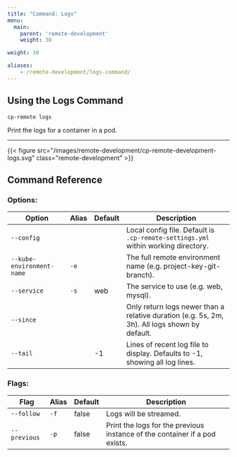 ```yaml
---
title: "Command: Logs"
menu:
  main:
    parent: 'remote-development'
    weight: 30

weight: 30

aliases:
    - /remote-development/logs-command/
---
```

## Using the Logs Command

```
cp-remote logs
```

Print the logs for a container in a pod.

***

{{< figure src="/images/remote-development/cp-remote-development-logs.svg" class="remote-development" >}}

## Command Reference

### Options:

Option | Alias | Default | Description
-------|-------|---------|------------
`--config`                |      |       | Local config file. Default is `.cp-remote-settings.yml` within working directory.
`--kube-environment-name` | `-e` |       | The full remote environment name (e.g. project-key-git-branch).
`--service`               | `-s` | web   | The service to use (e.g. web, mysql).
`--since`                 |      |       | Only return logs newer than a relative duration (e.g. 5s, 2m, 3h). All logs shown by default.
`--tail`                  |      | -1    | Lines of recent log file to display. Defaults to -1, showing all log lines.

### Flags:

Flag | Alias | Default | Description
-----|-------|---------|------------
`--follow`      | `-f` | false | Logs will be streamed.
`--previous`    | `-p` | false | Print the logs for the previous instance of the container if a pod exists.

